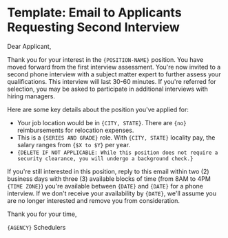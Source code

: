 # Template: Email to Applicants Requesting Second Interview

Dear Applicant,

Thank you for your interest in the `{POSITION-NAME}` position. You have moved forward from the first interview assessment. You're now invited to a second phone interview with a subject matter expert to further assess your qualifications. This interview will last 30-60 minutes. If you're referred for selection, you may be asked to participate in additional interviews with hiring managers.

Here are some key details about the position you've applied for:

- Your job location would be in `{CITY, STATE}`. There are `{no}` reimbursements for relocation expenses.
- This is a `{SERIES AND GRADE}` role. With `{CITY, STATE}` locality pay, the salary ranges from `{$X to $Y}` per year.
- `{DELETE IF NOT APPLICABLE: While this position does not require a security clearance, you will undergo a background check.}`

If you're still interested in this position, reply to this email within two (2) business days with three (3) available blocks of time (from 8AM to 4PM `{TIME ZONE}`) you're available between `{DATE}` and `{DATE}` for a phone interview. If we don't receive your availability by `{DATE}`, we'll assume you are no longer interested and remove you from consideration.

Thank you for your time,

`{AGENCY}` Schedulers
